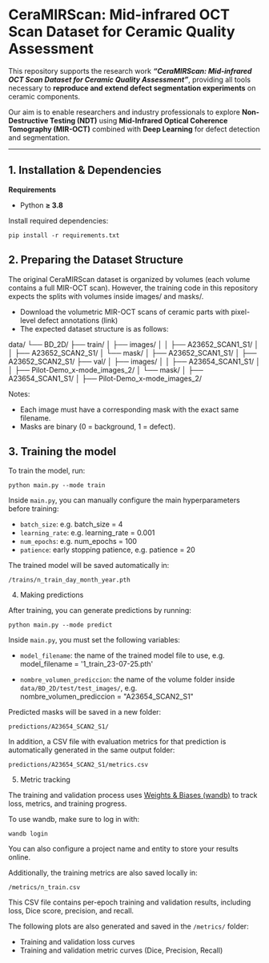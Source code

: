 # CeraMIRScan: Mid-infrared OCT Scan Dataset for Ceramic Quality Assessment

This repository supports the research work **_“CeraMIRScan: Mid-infrared OCT Scan Dataset for Ceramic Quality Assessment”_**, providing all tools necessary to **reproduce and extend defect segmentation experiments** on ceramic components.

Our aim is to enable researchers and industry professionals to explore **Non-Destructive Testing (NDT)** using **Mid-Infrared Optical Coherence Tomography (MIR-OCT)** combined with **Deep Learning** for defect detection and segmentation.

---

## 1. Installation & Dependencies

**Requirements**  
- Python **≥ 3.8**

Install required dependencies:

    pip install -r requirements.txt

## 2. Preparing the Dataset Structure

The original CeraMIRScan dataset is organized by volumes (each volume contains a full MIR-OCT scan).
However, the training code in this repository expects the splits with volumes inside images/ and masks/.

- Download the volumetric MIR-OCT scans of ceramic parts with pixel-level defect annotations (link)
- The expected dataset structure is as follows:

data/
└── BD_2D/
    ├── train/
    │   ├── images/
    │   │   ├── A23652_SCAN1_S1/
    │   │   ├── A23652_SCAN2_S1/
    │   └── mask/
    │       ├── A23652_SCAN1_S1/
    │       ├── A23652_SCAN2_S1/
    ├── val/
    │   ├── images/
    │   │   ├── A23654_SCAN1_S1/
    │   │   ├── Pilot-Demo_x-mode_images_2/
    │   └── mask/
    │       ├── A23654_SCAN1_S1/
    │       ├── Pilot-Demo_x-mode_images_2/

Notes:
- Each image must have a corresponding mask with the exact same filename.
- Masks are binary (0 = background, 1 = defect).



## 3. Training the model

To train the model, run:

    python main.py --mode train 

Inside `main.py`, you can manually configure the main hyperparameters before training:

- `batch_size`: e.g. batch_size = 4  
- `learning_rate`: e.g. learning_rate = 0.001  
- `num_epochs`: e.g. num_epochs = 100  
- `patience`: early stopping patience, e.g. patience = 20  

The trained model will be saved automatically in:

    /trains/n_train_day_month_year.pth


4. Making predictions

After training, you can generate predictions by running:

    python main.py --mode predict

Inside `main.py`, you must set the following variables:

- `model_filename`: the name of the trained model file to use, e.g.  
    model_filename = '1_train_23-07-25.pth'

- `nombre_volumen_prediccion`: the name of the volume folder inside `data/BD_2D/test/test_images/`, e.g.  
    nombre_volumen_prediccion = "A23654_SCAN2_S1"

Predicted masks will be saved in a new folder:

    predictions/A23654_SCAN2_S1/

In addition, a CSV file with evaluation metrics for that prediction is automatically generated in the same output folder:

    predictions/A23654_SCAN2_S1/metrics.csv



5. Metric tracking

The training and validation process uses [Weights & Biases (wandb)](https://wandb.ai/) to track loss, metrics, and training progress.

To use wandb, make sure to log in with:

    wandb login

You can also configure a project name and entity to store your results online.

Additionally, the training metrics are also saved locally in:

    /metrics/n_train.csv

This CSV file contains per-epoch training and validation results, including loss, Dice score, precision, and recall.

The following plots are also generated and saved in the `/metrics/` folder:
- Training and validation loss curves
- Training and validation metric curves (Dice, Precision, Recall)

